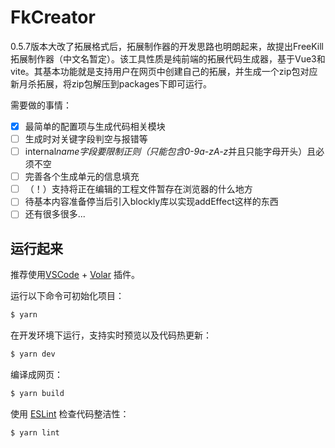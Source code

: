 # FkCreator

0.5.7版本大改了拓展格式后，拓展制作器的开发思路也明朗起来，故提出FreeKill拓展制作器（中文名暂定）。该工具性质是纯前端的拓展代码生成器，基于Vue3和vite。其基本功能就是支持用户在网页中创建自己的拓展，并生成一个zip包对应新月杀拓展，将zip包解压到packages下即可运行。

需要做的事情：

- [x] 最简单的配置项与生成代码相关模块
- [ ] 生成时对关键字段判空与报错等
- [ ] internal*name字段要限制正则（只能包含0-9a-zA-z*并且只能字母开头）且必须不空
- [ ] 完善各个生成单元的信息填充
- [ ] （！）支持将正在编辑的工程文件暂存在浏览器的什么地方
- [ ] 待基本内容准备停当后引入blockly库以实现addEffect这样的东西
- [ ] 还有很多很多...

## 运行起来

推荐使用[VSCode](https://code.visualstudio.com/) + [Volar](https://marketplace.visualstudio.com/items?itemName=Vue.volar)
插件。

运行以下命令可初始化项目：

```sh
$ yarn
```

在开发环境下运行，支持实时预览以及代码热更新：

```sh
$ yarn dev
```

编译成网页：

```sh
$ yarn build
```

使用 [ESLint](https://eslint.org/) 检查代码整洁性：

```sh
$ yarn lint
```
